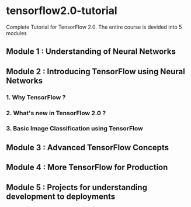 # tensorflow2.0-tutorial
Complete Tutorial for TensorFlow 2.0. The entire course is devided into 5 modules

## Module 1 : Understanding of Neural Networks
## Module 2 : Introducing TensorFlow using Neural Networks
### 1. Why TensorFlow ?
### 2. What's new in TensorFlow 2.0 ?
### 3. Basic Image Classification using TensorFlow
## Module 3 : Advanced TensorFlow Concepts
## Module 4 : More TensorFlow for Production
## Module 5 : Projects for understanding development to deployments


